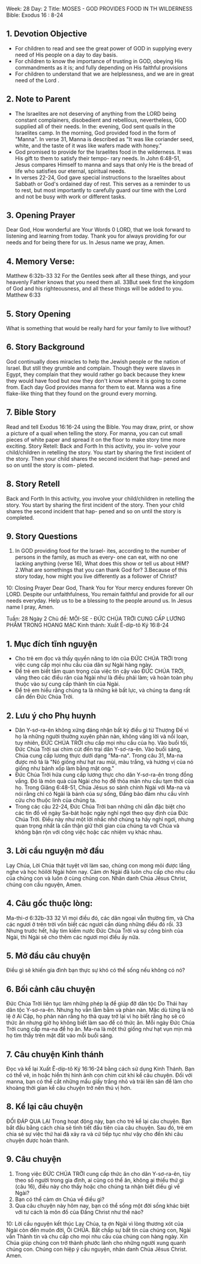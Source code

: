 Week: 28
Day: 2
Title: MOSES -  GOD PROVIDES FOOD IN TH WILDERNESS
Bible: Exodus 16 : 8-24

## 1. Devotion Objective
- For children to read and see the great power of GOD in supplying every need of His people on a day to day basis.
- For children to know the importance of trusting in GOD, obeying His commandments as it is; and fully depending on His faithful provisions
- For children to understand that we are helplessness, and we are in great need of the Lord .

## 2. Note to Parent
- The Israelites are not deserving of anything from the LORD being constant complainers, disobedient and rebellious, nevertheless, GOD supplied all of their needs. In the: evening, God sent quails in the Israelites camp. In the morning, God provided food in the form of "Manna". In verse 31, Manna is described as "It was like coriander seed, white, and the taste of it was like wafers made with honey."
- God promised to provide for the Israelites food in the wilderness. It was His gift to them to satisfy their tempo- rary needs. In John 6:48-51, Jesus compares Himself to manna and says that only He is the bread of life who satisfies our eternal, spiritual needs.
- In verses 22-24, God gave special instructions to the Israelites about Sabbath or God's ordained day of rest. This serves as a reminder to us to rest, but most importantly to carefully guard our time with the Lord and not be busy with work or different tasks.

## 3. Opening Prayer
Dear God, How wonderful are Your Words 0 LORD, that we look forward to listening and learning from today. Thank you for always providing for our needs and for being there for us. In Jesus name we pray, Amen.

## 4. Memory Verse:
Matthew 6:32b-33 32 For the Gentiles seek after all these things, and your heavenly Father knows that you need them all. 33But seek first the kingdom of God and his righteousness, and all these things will be added to you. Matthew 6:33

## 5. Story Opening
What is something that would be really hard for your family to live without?

## 6. Story Background
God continually does miracles to help the Jewish people or the nation of Israel. But still they grumble and complain. Though they were slaves in Egypt, they complain that they would rather go back because they knew they would have food but now they don't know where it is going to come from. Each day God provides manna for them to eat. Manna was a fine flake-like thing that they found on the ground every morning.

## 7. Bible Story
 Read and tell Exodus 16:16-24 using the Bible. You may draw, print, or show a picture of a quail when telling the story. For manna, you can cut small pieces of white paper and spread it on the floor to make story time more exciting. Story Retell: Back and Forth In this activity, you in- volve your child/children in retelling the story. You start by sharing the first incident of the story. Then your child shares the second incident that hap- pened and so on until the story is com- pleted.

## 8. Story Retell
Back and Forth
In this activity, you involve your child/children in retelling the story. You start by sharing the first incident of the story. Then your child shares the second incident that hap- pened and so on until the story is completed.

## 9. Story Questions
1. In GOD providing food for the Israel- ites, according to the number of persons in the family, as much as every- one can eat, with no one lacking anything (verse 16), What does this show or tell us about HIM?
2.What are somethings that you can thank God for?
3.Because of this story today, how might you live differently as a follower of Christ?

10: Closing Prayer
Dear God, Thank You for Your mercy endures forever Oh LORD. Despite our unfaithfulness, You remain faithful and provide for all our needs everyday. Help us to be a blessing to the people around us. In Jesus name I pray, Amen.


Tuần: 28
Ngày 2
Chủ đề: MÔI-SE - ĐỨC CHÚA TRỜI CUNG CẤP LƯƠNG PHẨM TRONG HOANG MẠC
Kinh thánh: Xuất Ê-díp-tô Ký 16:8-24

## 1. Mục đích tĩnh nguyện
- Cho trẻ em đọc và thấy quyền năng to lớn của ĐỨC CHÚA TRỜI trong việc cung cấp mọi nhu cầu của dân sự Ngài hàng ngày.
- Để trẻ em biết tầm quan trọng của việc tin cậy vào ĐỨC CHÚA TRỜI, vâng theo các điều răn của Ngài như là điều phải làm; và hoàn toàn phụ thuộc vào sự cung cấp thành tín của Ngài.
- Để trẻ em hiểu rằng chúng ta là những kẻ bất lực, và chúng ta đang rất cần đến Đức Chúa Trời.

## 2. Lưu ý cho Phụ huynh
- Dân Y-sơ-ra-ên không xứng đáng nhận bất kỳ điều gì từ Thượng Đế vì họ là những người thường xuyên phàn nàn, không vâng lời và nổi loạn, tuy nhiên, ĐỨC CHÚA TRỜI chu cấp mọi nhu cầu của họ. Vào buổi tối, Đức Chúa Trời sai chim cút đến trại dân Y-sơ-ra-ên. Vào buổi sáng, Chúa cung cấp lương thực dưới dạng "Ma-na". Trong câu 31, Ma-na được mô tả là "Nó giống như hạt rau mùi, màu trắng, và hương vị của nó giống như bánh xốp làm bằng mật ong."
- Đức Chúa Trời hứa cung cấp lương thực cho dân Y-sơ-ra-ên trong đồng vắng. Đó là món quà của Ngài cho họ để thỏa mãn nhu cầu tạm thời của họ. Trong Giăng 6:48-51, Chúa Jêsus so sánh chính Ngài với Ma-na và nói rằng chỉ có Ngài là bánh của sự sống, Đấng bảo đảm nhu cầu vĩnh cửu cho thuộc linh của chúng ta.
- Trong các câu 22-24, Đức Chúa Trời ban những chỉ dẫn đặc biệt cho các tín đồ về ngày Sa-bát hoặc ngày nghỉ ngơi theo quy định của Đức Chúa Trời. Điều này như một lời nhắc nhở chúng ta hãy nghỉ ngơi, nhưng quan trọng nhất là cẩn thận giữ thời gian của chúng ta với Chúa và không bận rộn với công việc hoặc các nhiệm vụ khác nhau.

## 3. Lời cầu nguyện mở đầu
Lạy Chúa, Lời Chúa thật tuyệt vời làm sao, chúng con mong mỏi được lắng nghe và học hỏilời Ngài hôm nay. Cảm ơn Ngài đã luôn chu cấp cho nhu cầu của chúng con và luôn ở cùng chúng con. Nhân danh Chúa Jêsus Christ, chúng con cầu nguyện, Amen.

## 4. Câu gốc thuộc lòng:
 Ma-thi-ơ 6:32b-33
32 Vì mọi điều đó, các dân ngoại vẫn thường tìm, và Cha các ngươi ở trên trời vốn biết các ngươi cần dùng những điều đó rồi. 33 Nhưng trước hết, hãy tìm kiếm nước Đức Chúa Trời và sự công bình của Ngài, thì Ngài sẽ cho thêm các ngươi mọi điều ấy nữa.

## 5. Mở đầu câu chuyện
Điều gì sẽ khiến gia đình bạn thực sự khó có thể sống nếu không có nó?

## 6. Bối cảnh câu chuyện
Đức Chúa Trời liên tục làm những phép lạ để giúp đỡ dân tộc Do Thái hay dân tộc Y-sơ-ra-ên. Nhưng họ vẫn lằm bằm và phàn nàn. Mặc dù từng là nô lệ ở Ai Cập, họ phàn nàn rằng họ thà quay trở lại vì họ biết rằng họ sẽ có thức ăn nhưng giờ họ không biết làm sao để có thức ăn. Mỗi ngày Đức Chúa Trời cung cấp ma-na để họ ăn. Ma-na là một thứ giống như hạt vụn mịn mà họ tìm thấy trên mặt đất vào mỗi buổi sáng.

## 7. Câu chuyện Kinh thánh
 Đọc và kể lại Xuất Ê-díp-tô Ký 16:16-24 bằng cách sử dụng Kinh Thánh. Bạn có thể vẽ, in hoặc hiển thị hình ảnh con chim cút khi kể câu chuyện. Đối với manna, bạn có thể cắt những mẩu giấy trắng nhỏ và trải lên sàn để làm cho khoảng thời gian kể câu chuyện trở nên thú vị hơn.

## 8. Kể lại câu chuyện
ĐỐI ĐÁP QUA LẠI
Trong hoạt động này, bạn cho trẻ kể lại câu chuyện. Bạn bắt đầu bằng cách chia sẻ tình tiết đầu tiên của câu chuyện. Sau đó, trẻ em chia sẻ sự việc thứ hai đã xảy ra và cứ tiếp tục như vậy cho đến khi câu chuyện được hoàn thành.

## 9. Câu chuyện
1. Trong việc ĐỨC CHÚA TRỜI cung cấp thức ăn cho dân Y-sơ-ra-ên, tùy theo số người trong gia đình, ai cũng có thể ăn, không ai thiếu thứ gì (câu 16), điều này cho thấy hoặc cho chúng ta nhận biết điều gì về Ngài?
2. Bạn có thể cảm ơn Chúa về điều gì?
3. Qua câu chuyện này hôm nay, bạn có thể sống một đời sống khác biệt với tư cách là môn đồ của Đấng Christ như thế nào?

10: Lời cầu nguyện kết thúc
Lạy Chúa, tạ ơn Ngài vì lòng thương xót của Ngài còn đến muôn đời, Ôi CHÚA. Bất chấp sự bất tín của chúng con, Ngài vẫn Thành tín và chu cấp cho mọi nhu cầu của chúng con hàng ngày. Xin Chúa giúp chúng con trở thành phước lành cho những người xung quanh chúng con. Chúng con hiệp ý cầu nguyện, nhân danh Chúa Jêsus Christ.  Amen.